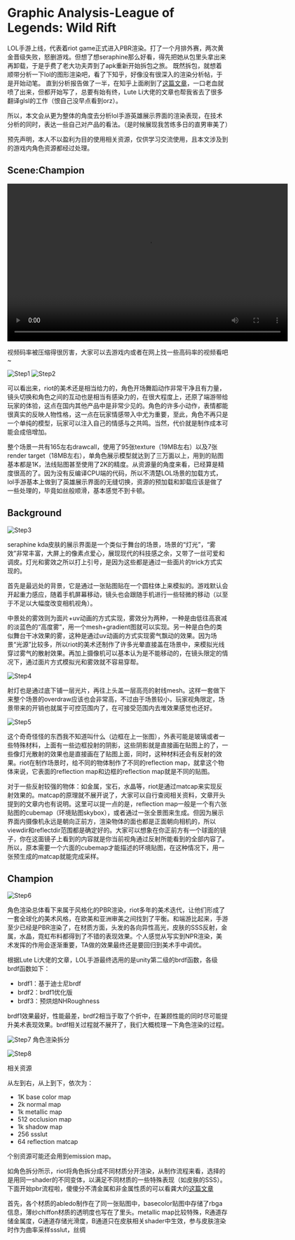 # Graphic Analysis-League of Legends: Wild Rift
LOL手游上线，代表着riot game正式进入PBR渲染。打了一个月排外赛，两次黄金晋级失败，怒删游戏。但想了想seraphine那么好看，得先把她从包里头拿出来再卸载，于是乎费了老大功夫弄到了apk重新开始拆包之旅。
既然拆包，就想着顺带分析一下lol的图形渲染吧，看了下知乎，好像没有很深入的渲染分析帖，于是开始动笔。
直到分析报告做了一半，在知乎上面刷到了[这篇文章](https://zhuanlan.zhihu.com/p/286836840)，一口老血就喷了出来，但都开始写了，总要有始有终，Lute Li大佬的文章也帮我省去了很多翻译glsl的工作（恨自己没早点看到orz）。

所以，本文会从更为整体的角度去分析lol手游英雄展示界面的渲染表现，在技术分析的同时，表达一些自己对产品的看法。（是时候展现我苦练多日的直男审美了）

预先声明，本人不以盈利为目的使用相关资源，仅供学习交流使用，且本文涉及到的游戏内角色资源都经过处理。

## Scene:Champion

<video width="640" height="360" controls>
  <source src="./res/kda_dance.mp4" type="video/mp4">
</video>

视频码率被压缩得很厉害，大家可以去游戏内或者在网上找一些高码率的视频看吧~

![Step1](./res/kda_stand.jpg)
![Step2](./res/kda_closeeyes.jpg)

可以看出来，riot的美术还是相当给力的，角色开场舞蹈动作非常干净且有力量，镜头切换和角色之间的互动也是相当有感染力的，在很大程度上，还原了端游带给玩家的体验，这点在国内其他产品中是非常少见的。角色的许多小动作，表情都能很真实的反映人物性格，这一点在玩家情感带入中尤为重要，至此，角色不再只是一个单纯的模型，玩家可以注入自己的情感与之共鸣。当然，代价就是制作成本可能会成倍增加。

整个场景一共有165左右drawcall，使用了95张texture（19MB左右）以及7张render target（18MB左右），单角色展示模型就达到了三万面以上，用到的贴图基本都是1K，法线贴图甚至使用了2K的精度。从资源量的角度来看，已经算是精度很高的了。因为没有反编译CPU端的代码，所以不清楚LOL场景的加载方式，lol手游基本上做到了英雄展示界面的无缝切换，资源的预加载和卸载应该是做了一些处理的，毕竟如丝般顺滑，基本感觉不到卡顿。

## Background

![Step3](./res/background.png)

seraphine kda皮肤的展示界面是一个类似于舞台的场景，场景的“灯光”，“雾效”非常丰富，大屏上的像素点爱心，展现现代的科技感之余，又带了一丝可爱和调皮。灯光和雾效之所以打上引号，是因为这些都是通过一些面片的trick方式实现的。

首先是最远处的背景，它是通过一张贴图贴在一个圆柱体上来模拟的。游戏默认会开起重力感应，随着手机屏幕移动，镜头也会跟随手机进行一些轻微的移动（以至于不足以大幅度改变相机视角）。

中景处的雾效则为面片+uv动画的方式实现，雾效分为两种，一种是由低往高衰减的淡蓝色的“高度雾”，用一个mesh+gradient图就可以实现。另一种是白色的类似舞台干冰效果的雾，这种是通过uv动画的方式实现雾气飘动的效果。因为场景“光源”比较多，所以riot的美术还制作了许多光晕直接盖在场景中，来模拟光线穿过雾气的散射效果。再加上摄像机可以基本认为是不能移动的，在镜头限定的情况下，通过面片方式模拟光和雾效就不容易穿帮。

![Step4](./res/bg.png)


射灯也是通过底下铺一层光片，再往上头盖一层高亮的射线mesh。这样一套做下来整个场景的overdraw应该也会非常高，不过由于场景较小，玩家视角限定，场景带来的开销也就属于可控范围内了，在可接受范围内去堆效果感觉也还好。

![Step5](./res/shadowSample.png)

这个奇奇怪怪的东西我不知道叫什么（边框在上一张图），外表可能是玻璃或者一些特殊材料，上面有一些边框投射的阴影，这些阴影就是直接画在贴图上的了，一些像灯光散射的效果也是直接画在了贴图上面，同时，这种材料还会有反射的效果。riot在制作场景时，给不同的物体制作了不同的reflection map，就拿这个物体来说，它表面的reflection map和边框的reflection map就是不同的贴图。

对于一些反射较强的物体：如金属，宝石，水晶等，riot是通过matcap来实现反射效果的。matcap的原理就不展开说了，大家可以自行查阅相关资料，文章开头提到的文章内也有说明。这里可以提一点的是，reflection map一般是一个有六张贴图的cubemap（环境贴图skybox），或者通过一张全景图来生成。但因为展示界面内摄像机永远是朝向正前方，渲染物体的面也都是正面朝向相机的，所以viewdir和reflectdir范围都是确定好的。大家可以想象在你正前方有一个球面的镜子，你在这面镜子上看到的内容就是你当前视角通过反射所能看到的全部内容了。所以，原本需要一个六面的cubemap才能描述的环境贴图，在这种情况下，用一张预生成的matcap就能完成采样。

## Champion
![Step6](./res/kda_seat.jpg)

角色渲染总体看下来属于风格化的PBR渲染，riot多年的美术迭代，让他们形成了一套全球化的美术风格，在欧美和亚洲审美之间找到了平衡。和端游比起来，手游至少已经是PBR渲染了，在材质方面，头发的各向异性高光，皮肤的SSS反射，金属，水晶，霓虹布料都得到了不错的表现效果。个人感觉从写实到NPR渲染，美术发挥的作用会逐渐重要，TA做的效果最终还是要回归到美术手中调优。

根据Lute Li大佬的文章，LOL手游最终选用的是unity第二级的brdf函数，各级brdf函数如下：

* brdf1：基于迪士尼brdf
* brdf2：brdf1优化版
* brdf3：预烘焙NHRoughness

brdf1效果最好，性能最差，brdf2相当于取了个折中，在兼顾性能的同时尽可能提升美术表现效果。brdf相关过程就不展开了，我们大概梳理一下角色渲染的过程。

![Step7](./res/character.png)
角色渲染拆分

![Step8](./res/blur.png)

相关资源

从左到右，从上到下，依次为：

* 1K base color map
* 2k normal map
* 1k metallic map
* 512 occlusion map
* 1k shadow map
* 256 ssslut
* 64 reflection matcap

个别资源可能还会用到emission map。

如角色拆分所示，riot将角色拆分成不同材质分开渲染，从制作流程来看，选择的是用同一shader的不同变体，以满足不同材质的一些特殊表现（如皮肤的SSS）。
下面开始pbr流程啦，傻傻分不清金属和非金属性质的可以看龚大的[这篇文章](https://zhuanlan.zhihu.com/p/21961722)

首先，各个材质的abledo制作在了同一张贴图中，basecolor贴图中存储了rbga信息，薄纱chiffon材质的透明度也写在了里头。metallic map比较特殊，R通道存储金属度，G通道存储光滑度，B通道只在皮肤相关shader中生效，参与皮肤渲染时作为曲率采样ssslut，丝绸